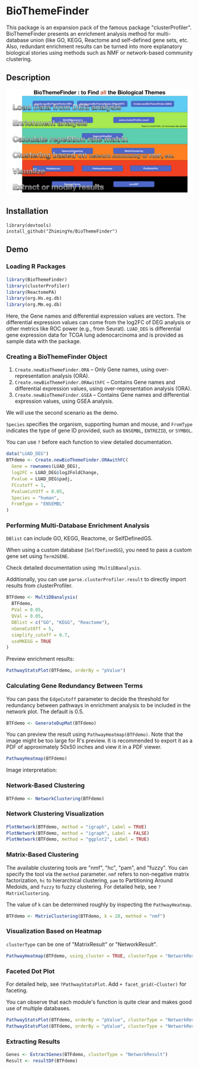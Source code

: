 # BioThemeFinder

This package is an expansion pack of the famous package "clusterProfiler". BioThemeFinder presents an enrichment analysis method for multi-database union (like GO, KEGG, Reactome and self-defined gene sets, etc. Also, redundant enrichment results can be turned into more explanatory biological stories using methods such as NMF or network-based community clustering.

## Description

![](figs/BioThemeFinderhomepage.png)

## Installation

    library(devtools)
    install_github("ZhimingYe/BioThemeFinder")
    
## Demo

### Loading R Packages

```r
library(BioThemeFinder)
library(clusterProfiler)
library(ReactomePA)
library(org.Hs.eg.db)
library(org.Mm.eg.db)
```

Here, the Gene names and differential expression values are vectors. The differential expression values can come from the log2FC of DEG analysis or other metrics like ROC power (e.g., from Seurat). `LUAD_DEG` is differential gene expression data for TCGA lung adenocarcinoma and is provided as sample data with the package.

### Creating a BioThemeFinder Object

1. `Create.newBioThemeFinder.ORA` – Only Gene names, using over-representation analysis (ORA).
2. `Create.newBioThemeFinder.ORAwithFC` – Contains Gene names and differential expression values, using over-representation analysis (ORA).
3. `Create.newBioThemeFinder.GSEA` – Contains Gene names and differential expression values, using GSEA analysis.

We will use the second scenario as the demo.

`Species` specifies the organism, supporting human and mouse, and `FromType` indicates the type of gene ID provided, such as `ENSEMBL`, `ENTREZID`, or `SYMBOL`.

You can use `?` before each function to view detailed documentation.

```r
data("LUAD_DEG")
BTFdemo <- Create.newBioThemeFinder.ORAwithFC(
  Gene = rownames(LUAD_DEG),
  log2FC = LUAD_DEG$log2FoldChange,
  Pvalue = LUAD_DEG$padj,
  FCcutoff = 1,
  PvalueCutOff = 0.05,
  Species = "human",
  FromType = "ENSEMBL"
)
```

### Performing Multi-Database Enrichment Analysis

`DBlist` can include GO, KEGG, Reactome, or SelfDefinedGS.

When using a custom database (`SelfDefinedGS`), you need to pass a custom gene set using `Term2GENE`.

Check detailed documentation using `?MultiDBanalysis`.

Additionally, you can use `parse.clusterProfiler.result` to directly import results from clusterProfiler.

```r
BTFdemo <- MultiDBanalysis(
  BTFdemo,
  PVal = 0.05,
  QVal = 0.05,
  DBlist = c("GO", "KEGG", "Reactome"),
  nGeneCutOff = 5,
  simplify_cutoff = 0.7,
  useMKEGG = TRUE
)
```

Preview enrichment results:

```r
PathwayStatsPlot(BTFdemo, orderBy = "pValue")
```

### Calculating Gene Redundancy Between Terms

You can pass the `EdgeCutoff` parameter to decide the threshold for redundancy between pathways in enrichment analysis to be included in the network plot. The default is 0.5.

```r
BTFdemo <- GenerateDupMat(BTFdemo)
```

You can preview the result using `PathwayHeatmap(BTFdemo)`. Note that the image might be too large for R's preview. It is recommended to export it as a PDF of approximately 50x50 inches and view it in a PDF viewer.

```r
PathwayHeatmap(BTFdemo)
```

Image interpretation:

### Network-Based Clustering

```r
BTFdemo <- NetworkClustering(BTFdemo)
```

### Network Clustering Visualization

```r
PlotNetwork(BTFdemo, method = "igraph", Label = TRUE)
PlotNetwork(BTFdemo, method = "igraph", Label = FALSE)
PlotNetwork(BTFdemo, method = "ggplot2", Label = TRUE)
```

### Matrix-Based Clustering

The available clustering tools are "nmf", "hc", "pam", and "fuzzy". You can specify the tool via the `method` parameter. `nmf` refers to non-negative matrix factorization, `hc` to hierarchical clustering, `pam` to Partitioning Around Medoids, and `fuzzy` to fuzzy clustering. For detailed help, see `?MatrixClustering`.

The value of `k` can be determined roughly by inspecting the `PathwayHeatmap`.

```r
BTFdemo <- MatrixClustering(BTFdemo, k = 20, method = "nmf")
```

### Visualization Based on Heatmap

`clusterType` can be one of "MatrixResult" or "NetworkResult".

```r
PathwayHeatmap(BTFdemo, using_cluster = TRUE, clusterType = "NetworkResult")
```

### Faceted Dot Plot

For detailed help, see `?PathwayStatsPlot`. Add `+ facet_grid(~Cluster)` for faceting.

You can observe that each module's function is quite clear and makes good use of multiple databases.

```r
PathwayStatsPlot(BTFdemo, orderBy = "pValue", clusterType = "NetworkResult") + facet_grid(~Cluster)
PathwayStatsPlot(BTFdemo, orderBy = "pValue", clusterType = "NetworkResult") + facet_grid(~Cluster)
```

### Extracting Results

```r
Genes <- ExtractGenes(BTFdemo, clusterType = "NetworkResult")
Result <- resultDF(BTFdemo)
```
